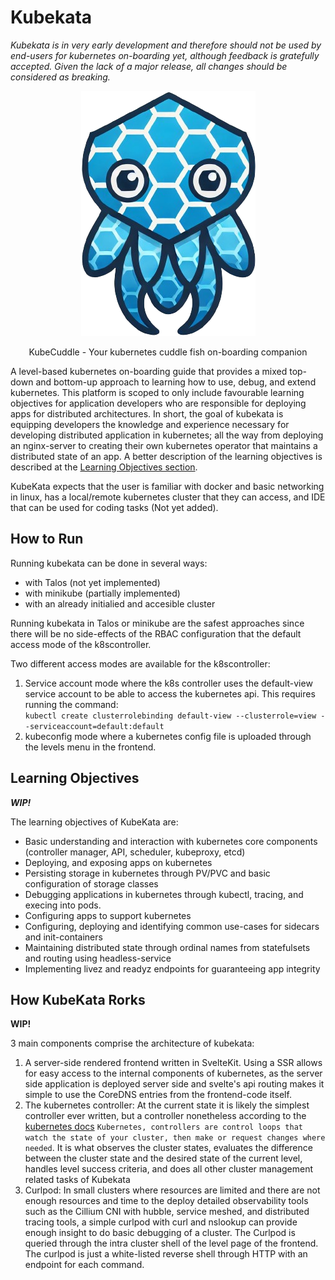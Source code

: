 

# Kubekata
*Kubekata is in very early development and therefore should not be used by end-users for kubernetes on-boarding yet, although feedback is gratefully accepted. Given the lack of a major release, all changes should be considered as breaking.*

<p align="center">
  <img src="https://raw.githubusercontent.com/OthelloEngineer/kubekata/refs/heads/main/frontend/src/lib/icons/kubecuddle.png" alt="KubeCuddle"/>
    <figcaption align="center">KubeCuddle - Your kubernetes cuddle fish on-boarding companion</figcaption>
</p>

A level-based kubernetes on-boarding guide that provides a mixed top-down and bottom-up approach to learning how to use, debug, and extend kubernetes. This platform is scoped to only include favourable learning objectives for application developers who are responsible for deploying apps for distributed architectures. In short, the goal of kubekata is equipping developers the knowledge and experience necessary for developing distributed application in kubernetes; all the way from deploying an nginx-server to creating their own kubernetes operator that maintains a distributed state of an app. A better description of the learning objectives is described at the [Learning Objectives section](#learning-Objectives).

KubeKata expects that the user is familiar with docker and basic networking in linux, has a local/remote kubernetes cluster that they can access, and IDE that can be used for coding tasks (Not yet added). 

## How to Run

Running kubekata can be done in several ways:
- with Talos (not yet implemented)
- with minikube (partially implemented)
- with an already initialied and accesible cluster

Running kubekata in Talos or minikube are the safest approaches since there will be no side-effects of the RBAC configuration that the default access mode of the k8scontroller.

Two different access modes are available for the k8scontroller:
1. Service account mode where the k8s controller uses the default-view service account to be able to access the kubernetes api. 
This requires running the command:  <br>
`kubectl create clusterrolebinding default-view --clusterrole=view --serviceaccount=default:default` 
2. kubeconfig mode where a kubernetes config file is uploaded through the levels menu in the frontend. 

## Learning Objectives
***WIP!***

The learning objectives of KubeKata are:
- Basic understanding and interaction with kubernetes core components (controller manager, API, scheduler, kubeproxy, etcd)
- Deploying, and exposing apps on kubernetes
- Persisting storage in kubernetes through PV/PVC and basic configuration of storage classes
- Debugging applications in kubernetes through kubectl, tracing, and execing into pods. 
- Configuring apps to support kubernetes
- Configuring, deploying and identifying common use-cases for sidecars and init-containers
- Maintaining distributed state through ordinal names from statefulsets and routing using headless-service
- Implementing livez and readyz endpoints for guaranteeing app integrity

## How KubeKata Rorks
**WIP!**

3 main components comprise the architecture of kubekata:
1. A server-side rendered frontend written in SvelteKit. Using a SSR allows for easy access to the internal components of kubernetes, as the server side application is deployed server side and svelte's api routing makes it simple to use the CoreDNS entries from the frontend-code itself. 
2. The kubernetes controller: At the current state it is likely the simplest controller ever written, but a controller nonetheless according to the [kubernetes docs](https://kubernetes.io/docs/concepts/architecture/controller/) `Kubernetes, controllers are control loops that watch the state of your cluster, then make or request changes where needed`. It is what observes the cluster states, evaluates the difference between the cluster state and the desired state of the current level, handles level success criteria, and does all other cluster management related tasks of Kubekata  
3. Curlpod: In small clusters where resources are limited and there are not enough resources and time to the deploy detailed observability tools such as the Cillium CNI with hubble, service meshed, and distributed tracing tools, a simple curlpod with curl and nslookup can provide enough insight to do basic debugging of a cluster. The Curlpod is queried through the intra cluster shell of the level page of the frontend. The curlpod is just a white-listed reverse shell through HTTP with an endpoint for each command. 

